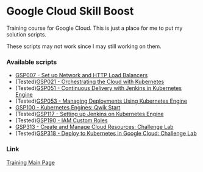 # Google Cloud Skill Boost

Training course for Google Cloud. This is just a place for me to put my solution scripts.

These scripts may not work since I may still working on them.

### Available scripts
* [GSP007 - Set up Network and HTTP Load Balancers](GSP0xx/GSP007-SetUpNetworkAndHTTPLoadBalancers.sh)
* (Tested)[GSP021 - Orchestrating the Cloud with Kubernetes](GSP0xx/GSP021-OrchestratingTheCloudWithKubernetes.sh)
* (Tested)[GSP051 - Continuous Delivery with Jenkins in Kubernetes Engine](GSP0xx/GSP051-ContinuousDeliveryWithJenkinsInKubernetesEngine.sh)
* (Tested)[GSP053 - Managing Deployments Using Kubernetes Engine](GSP0xx/GSP053-ManagingDeploymentsUsingKubernetesEngine.sh)
* [GSP100 - Kubernetes Engines: Qwik Start](GSP1xx/GSP100-KubernetesEngines_QwikStart.sh)
* (Tested)[GSP117 - Setting up Jenkins on Kubernetes Engine](GSP1xx/GSP117-SettingUpJenkinsOnKubernetesEngine.sh)
* (Tested)[GSP190 - IAM Custom Roles](GSP1xx/GSP190-IAMCustomRoles.sh)
* [GSP313 - Create and Manage Cloud Resources: Challenge Lab](GSP3xx/GSP313-CreateAndManageCloudResources_ChallengeLab.sh)
* (Tested)[GSP318 - Deploy to Kubernetes in Google Cloud: Challenge Lab](GSP3xx/GSP318-DeployToKubernetesInGoogleCloud_ChallengeLab.sh)

### Link
[Training Main Page](https://www.cloudskillsboost.google/)

